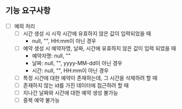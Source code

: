## 기능 요구사항
- [ ] 예외 처리
  - [ ] 시간 생성 시 시작 시간에 유효하지 않은 값이 입력되었을 때
    - null, "", HH:mm이 아닌 경우
  - [ ] 예약 생성 시 예약자명, 날짜, 시간에 유효하지 않은 값이 입력 되었을 때
    - 예약자명: null, ""
    - 날짜: null, "", yyyy-MM-dd이 아닌 경우
    - 시간: null, "", HH:mm이 아닌 경우
  - [ ] 특정 시간에 대한 예약이 존재하는데, 그 시간을 삭제하려 할 때
  - [ ] 존재하지 않는 id를 가진 데이터에 접근하려 할 때
  - [ ] 지나간 날짜와 시간에 대한 예약 생성 불가능
  - [ ] 중복 예약 불가능
